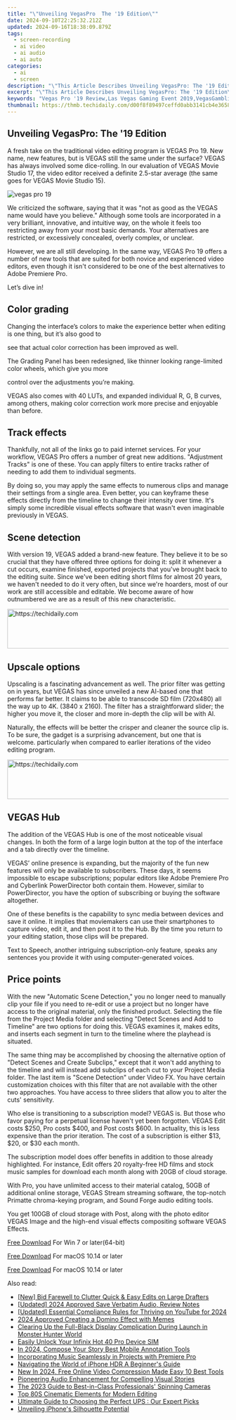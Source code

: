 ```yaml
---
title: "\"Unveiling VegasPro  The '19 Edition\""
date: 2024-09-10T22:25:32.212Z
updated: 2024-09-16T18:38:09.879Z
tags: 
  - screen-recording
  - ai video
  - ai audio
  - ai auto
categories: 
  - ai
  - screen
description: "\"This Article Describes Unveiling VegasPro: The '19 Edition\""
excerpt: "\"This Article Describes Unveiling VegasPro: The '19 Edition\""
keywords: "Vegas Pro '19 Review,Las Vegas Gaming Event 2019,VegasGambling Guide 2019,Exclusive Casino News 2019,Entertainment in Vegas '19,Casino Trends 2019,Las Vegas Gaming Update 2019"
thumbnail: https://thmb.techidaily.com/d00f8f89497ceffd0abb3141cb4e3658817be8d659619b87570cab49fe038d18.jpg
---
```


## Unveiling VegasPro: The '19 Edition

A fresh take on the traditional video editing program is VEGAS Pro 19\. New name, new features, but is VEGAS still the same under the surface? VEGAS has always involved some dice-rolling. In our evaluation of VEGAS Movie Studio 17, the video editor received a definite 2.5-star average (the same goes for VEGAS Movie Studio 15).

![vegas pro 19](https://images.wondershare.com/filmora/article-images/2022/07/vegas-pro-19.jpg)

We criticized the software, saying that it was "not as good as the VEGAS name would have you believe." Although some tools are incorporated in a very brilliant, innovative, and intuitive way, on the whole it feels too restricting away from your most basic demands. Your alternatives are restricted, or excessively concealed, overly complex, or unclear.

However, we are all still developing. In the same way, VEGAS Pro 19 offers a number of new tools that are suited for both novice and experienced video editors, even though it isn't considered to be one of the best alternatives to Adobe Premiere Pro.

Let’s dive in!

## Color grading

Changing the interface’s colors to make the experience better when editing is one thing, but it’s also good to

see that actual color correction has been improved as well.

The Grading Panel has been redesigned, like thinner looking range-limited color wheels, which give you more

control over the adjustments you’re making.

VEGAS also comes with 40 LUTs, and expanded individual R, G, B curves, among others, making color correction work more precise and enjoyable than before.

## Track effects

Thankfully, not all of the links go to paid internet services. For your workflow, VEGAS Pro offers a number of great new additions. "Adjustment Tracks" is one of these. You can apply filters to entire tracks rather of needing to add them to individual segments.

By doing so, you may apply the same effects to numerous clips and manage their settings from a single area. Even better, you can keyframe these effects directly from the timeline to change their intensity over time. It's simply some incredible visual effects software that wasn't even imaginable previously in VEGAS.

## Scene detection

With version 19, VEGAS added a brand-new feature. They believe it to be so crucial that they have offered three options for doing it: split it whenever a cut occurs, examine finished, exported projects that you've brought back to the editing suite. Since we've been editing short films for almost 20 years, we haven't needed to do it very often, but since we're hoarders, most of our work are still accessible and editable. We become aware of how outnumbered we are as a result of this new characteristic.

<!-- affiliate ads begin -->
<a href="https://ephamedtechinc.pxf.io/c/5597632/2136620/26400" target="_top" id="2136620">
  <img src="//a.impactradius-go.com/display-ad/26400-2136620" border="0" alt="https://techidaily.com" width="728" height="90"/>
</a>
<img height="0" width="0" src="https://ephamedtechinc.pxf.io/i/5597632/2136620/26400" style="position:absolute;visibility:hidden;" border="0" />
<!-- affiliate ads end -->

## Upscale options

Upscaling is a fascinating advancement as well. The prior filter was getting on in years, but VEGAS has since unveiled a new AI-based one that performs far better. It claims to be able to transcode SD film (720x480) all the way up to 4K. (3840 x 2160). The filter has a straightforward slider; the higher you move it, the closer and more in-depth the clip will be with AI.

Naturally, the effects will be better the crisper and cleaner the source clip is. To be sure, the gadget is a surprising advancement, but one that is welcome. particularly when compared to earlier iterations of the video editing program.

<!-- affiliate ads begin -->
<a href="https://appsumo.8odi.net/c/5597632/2132162/7443" target="_top" id="2132162">
  <img src="//a.impactradius-go.com/display-ad/7443-2132162" border="0" alt="https://techidaily.com" width="728" height="90"/>
</a>
<img height="0" width="0" src="https://appsumo.8odi.net/i/5597632/2132162/7443" style="position:absolute;visibility:hidden;" border="0" />
<!-- affiliate ads end -->

## VEGAS Hub

The addition of the VEGAS Hub is one of the most noticeable visual changes. In both the form of a large login button at the top of the interface and a tab directly over the timeline.

VEGAS’ online presence is expanding, but the majority of the fun new features will only be available to subscribers. These days, it seems impossible to escape subscriptions; popular editors like Adobe Premiere Pro and Cyberlink PowerDirector both contain them. However, similar to PowerDirector, you have the option of subscribing or buying the software altogether.

One of these benefits is the capability to sync media between devices and save it online. It implies that moviemakers can use their smartphones to capture video, edit it, and then post it to the Hub. By the time you return to your editing station, those clips will be prepared.

Text to Speech, another intriguing subscription-only feature, speaks any sentences you provide it with using computer-generated voices.

## Price points

With the new "Automatic Scene Detection," you no longer need to manually clip your file if you need to re-edit or use a project but no longer have access to the original material, only the finished product. Selecting the file from the Project Media folder and selecting "Detect Scenes and Add to Timeline" are two options for doing this. VEGAS examines it, makes edits, and inserts each segment in turn to the timeline where the playhead is situated.

The same thing may be accomplished by choosing the alternative option of "Detect Scenes and Create Subclips," except that it won't add anything to the timeline and will instead add subclips of each cut to your Project Media folder. The last item is "Scene Detection" under Video FX. You have certain customization choices with this filter that are not available with the other two approaches. You have access to three sliders that allow you to alter the cuts' sensitivity.

Who else is transitioning to a subscription model? VEGAS is. But those who favor paying for a perpetual license haven't yet been forgotten. VEGAS Edit costs $250, Pro costs $400, and Post costs $600\. In actuality, this is less expensive than the prior iteration. The cost of a subscription is either $13, $20, or $30 each month.

The subscription model does offer benefits in addition to those already highlighted. For instance, Edit offers 20 royalty-free HD films and stock music samples for download each month along with 20GB of cloud storage.

With Pro, you have unlimited access to their material catalog, 50GB of additional online storage, VEGAS Stream streaming software, the top-notch Primatte chroma-keying program, and Sound Forge audio editing tools.

You get 100GB of cloud storage with Post, along with the photo editor VEGAS Image and the high-end visual effects compositing software VEGAS Effects.

[Free Download](https://tools.techidaily.com/wondershare/filmora/download/) For Win 7 or later(64-bit)

[Free Download](https://tools.techidaily.com/wondershare/filmora/download/) For macOS 10.14 or later

[Free Download](https://tools.techidaily.com/wondershare/filmora/download/) For macOS 10.14 or later

<ins class="adsbygoogle"
     style="display:block"
     data-ad-format="autorelaxed"
     data-ad-client="ca-pub-7571918770474297"
     data-ad-slot="1223367746"></ins>

<ins class="adsbygoogle"
     style="display:block"
     data-ad-format="autorelaxed"
     data-ad-client="ca-pub-7571918770474297"
     data-ad-slot="1223367746"></ins>



<ins class="adsbygoogle"
     style="display:block"
     data-ad-client="ca-pub-7571918770474297"
     data-ad-slot="8358498916"
     data-ad-format="auto"
     data-full-width-responsive="true"></ins>


<span class="atpl-alsoreadstyle">Also read:</span>
<div><ul>
<li><a href="https://extra-lessons.techidaily.com/new-bid-farewell-to-clutter-quick-and-easy-edits-on-large-drafters/"><u>[New] Bid Farewell to Clutter Quick & Easy Edits on Large Drafters</u></a></li>
<li><a href="https://digital-screen-recording.techidaily.com/updated-2024-approved-save-verbatim-audio-review-notes/"><u>[Updated] 2024 Approved Save Verbatim Audio, Review Notes</u></a></li>
<li><a href="https://facebook-video-footage.techidaily.com/updated-essential-compliance-rules-for-thriving-on-youtube-for-2024/"><u>[Updated] Essential Compliance Rules for Thriving on YouTube for 2024</u></a></li>
<li><a href="https://fox-access.techidaily.com/2024-approved-creating-a-domino-effect-with-memes/"><u>2024 Approved Creating a Domino Effect with Memes</u></a></li>
<li><a href="https://win-howtos.techidaily.com/clearing-up-the-full-black-display-complication-during-launch-in-monster-hunter-world/"><u>Clearing Up the Full-Black Display Complication During Launch in Monster Hunter World</u></a></li>
<li><a href="https://sim-unlock.techidaily.com/easily-unlock-your-infinix-hot-40-pro-device-sim-by-drfone-android/"><u>Easily Unlock Your Infinix Hot 40 Pro Device SIM</u></a></li>
<li><a href="https://extra-lessons.techidaily.com/in-2024-compose-your-story-best-mobile-annotation-tools/"><u>In 2024, Compose Your Story Best Mobile Annotation Tools</u></a></li>
<li><a href="https://extra-lessons.techidaily.com/incorporating-music-seamlessly-in-projects-with-premiere-pro/"><u>Incorporating Music Seamlessly in Projects with Premiere Pro</u></a></li>
<li><a href="https://extra-lessons.techidaily.com/navigating-the-world-of-iphone-hdr-a-beginners-guide/"><u>Navigating the World of iPhone HDR A Beginner's Guide</u></a></li>
<li><a href="https://ai-video-tools.techidaily.com/new-in-2024-free-online-video-compression-made-easy-10-best-tools/"><u>New In 2024, Free Online Video Compression Made Easy 10 Best Tools</u></a></li>
<li><a href="https://extra-resources.techidaily.com/pioneering-audio-enhancement-for-compelling-visual-stories/"><u>Pioneering Audio Enhancement for Compelling Visual Stories</u></a></li>
<li><a href="https://extra-lessons.techidaily.com/the-2023-guide-to-best-in-class-professionals-spinning-cameras/"><u>The 2023 Guide to Best-in-Class Professionals' Spinning Cameras</u></a></li>
<li><a href="https://extra-lessons.techidaily.com/top-80s-cinematic-elements-for-modern-editing/"><u>Top 80S Cinematic Elements for Modern Editing</u></a></li>
<li><a href="https://buynow-help.techidaily.com/ultimate-guide-to-choosing-the-perfect-ups-our-expert-picks/"><u>Ultimate Guide to Choosing the Perfect UPS : Our Expert Picks</u></a></li>
<li><a href="https://extra-lessons.techidaily.com/unveiling-iphones-silhouette-potential/"><u>Unveiling iPhone's Silhouette Potential</u></a></li>
</ul></div>

